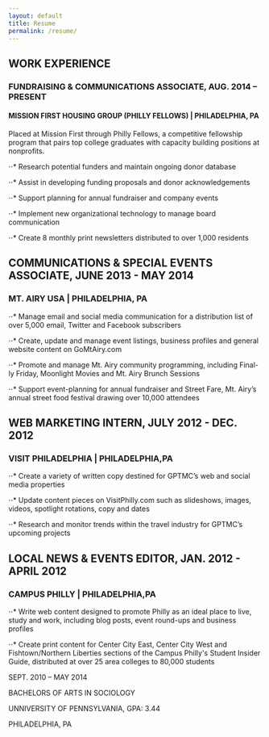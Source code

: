 ```yaml
---
layout: default
title: Resume
permalink: /resume/
---
```


## WORK EXPERIENCE

### FUNDRAISING & COMMUNICATIONS ASSOCIATE, AUG. 2014 – PRESENT

#### MISSION FIRST HOUSING GROUP (PHILLY FELLOWS) | PHILADELPHIA, PA

Placed at Mission First through Philly Fellows, a competitive fellowship program that pairs top college graduates with capacity building positions at nonprofits. 

⋅⋅* Research potential funders and maintain ongoing donor database 

⋅⋅* Assist in developing funding proposals and donor acknowledgements

⋅⋅* Support planning for annual fundraiser and company events

⋅⋅* Implement new organizational technology to manage board communication

⋅⋅* Create 8 monthly print newsletters distributed to over 1,000 residents

## COMMUNICATIONS & SPECIAL EVENTS ASSOCIATE, JUNE 2013 - MAY 2014

### MT. AIRY USA | PHILADELPHIA, PA 

⋅⋅* Manage email and social media communication for a distribution list of over 5,000 email, Twitter and Facebook subscribers 

⋅⋅* Create, update and manage event listings, business profiles and general website content on GoMtAiry.com

⋅⋅* Promote and manage Mt. Airy community programming, including Final-ly Friday, Moonlight Movies and Mt. Airy Brunch Sessions

⋅⋅* Support event-planning for annual fundraiser and Street Fare, Mt. Airy’s annual street food festival drawing over 10,000 attendees

## WEB MARKETING INTERN, JULY 2012 - DEC. 2012

### VISIT PHILADELPHIA | PHILADELPHIA,PA

⋅⋅* Create a variety of written copy destined for GPTMC’s web and social media properties

⋅⋅* Update content pieces on VisitPhilly.com such as slideshows, images, videos, spotlight rotations, copy and dates

⋅⋅* Research and monitor trends within the travel industry for GPTMC’s upcoming projects

## LOCAL NEWS & EVENTS EDITOR, JAN. 2012 - APRIL 2012

### CAMPUS PHILLY | PHILADELPHIA,PA

⋅⋅* Write web content designed to promote Philly as an ideal place to live, study and work, including blog posts, event round-ups and business profiles

⋅⋅* Create print content for Center City East, Center City West and Fishtown/Northern Liberties sections of the Campus Philly's Student Insider Guide, distributed at over 25 area colleges to 80,000 students

SEPT. 2010 – MAY 2014

BACHELORS OF ARTS IN SOCIOLOGY

UNNIVERSITY OF PENNSYLVANIA, GPA: 3.44

PHILADELPHIA, PA